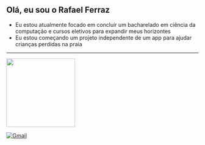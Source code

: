 ## Olá, eu sou o Rafael Ferraz



- Eu estou atualmente focado em concluir um bacharelado em ciência da computação e cursos eletivos para expandir meus horizontes
- Eu estou começando um projeto independente de um app para ajudar crianças perdidas na praia

<hr>
 <div>
  <a href="https://github.com/Ferallkue">
  <img height="180em" src="https://github-readme-stats.vercel.app/api?username=Feralkue&show_icons=true&theme=dark&count_private=true"/>  
</div>

[![Gmail](https://img.shields.io/badge/Gmail-333333?style=for-the-badge&logo=gmail&logoColor=red)](mailto:sybillafcoppi@gmail.com)
